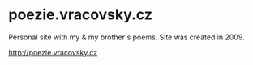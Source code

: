 # poezie.vracovsky.cz

Personal site with my & my brother's poems. Site was created in 2009.

http://poezie.vracovsky.cz
